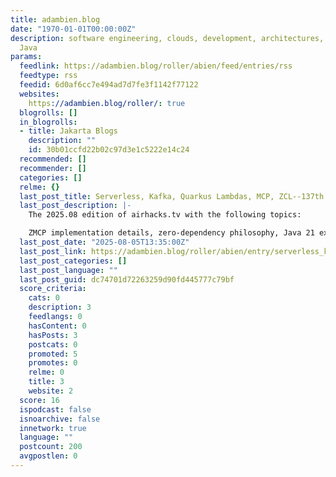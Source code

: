 ```yaml
---
title: adambien.blog
date: "1970-01-01T00:00:00Z"
description: software engineering, clouds, development, architectures, and fun with
  Java
params:
  feedlink: https://adambien.blog/roller/abien/feed/entries/rss
  feedtype: rss
  feedid: 6d0af6cc7e494ad7d7fe3f1142f77122
  websites:
    https://adambien.blog/roller/: true
  blogrolls: []
  in_blogrolls:
  - title: Jakarta Blogs
    description: ""
    id: 30b01ccfd22b02c97d3e1c5222e14c24
  recommended: []
  recommender: []
  categories: []
  relme: {}
  last_post_title: Serverless, Kafka, Quarkus Lambdas, MCP, ZCL--137th airhacks.tv
  last_post_description: |-
    The 2025.08 edition of airhacks.tv with the following topics:

    ZMCP implementation details, zero-dependency philosophy, Java 21 exclusive usage, MCP as interface between AI and microservices, ZB
  last_post_date: "2025-08-05T13:35:00Z"
  last_post_link: https://adambien.blog/roller/abien/entry/serverless_kafka_quarkus_lambdas_mcp_zcl_137th_airhacks_tv
  last_post_categories: []
  last_post_language: ""
  last_post_guid: dc74701d72263259d90fd445777c79bf
  score_criteria:
    cats: 0
    description: 3
    feedlangs: 0
    hasContent: 0
    hasPosts: 3
    postcats: 0
    promoted: 5
    promotes: 0
    relme: 0
    title: 3
    website: 2
  score: 16
  ispodcast: false
  isnoarchive: false
  innetwork: true
  language: ""
  postcount: 200
  avgpostlen: 0
---
```

